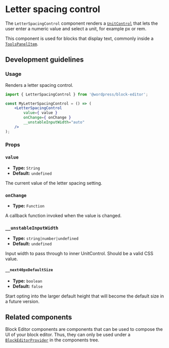 # Letter spacing control

The `LetterSpacingControl` component renders a [`UnitControl`](https://github.com/WordPress/gutenberg/blob/trunk/packages/block-editor/src/components/unit-control/README.md) that lets the user enter a numeric value and select a unit, for example px or rem.

This component is used for blocks that display text, commonly inside a
[`ToolsPanelItem`](https://github.com/WordPress/gutenberg/blob/trunk/packages/components/src/tools-panel/tools-panel-item/README.md).

## Development guidelines

### Usage

Renders a letter spacing control.

```jsx
import { LetterSpacingControl } from '@wordpress/block-editor';

const MyLetterSpacingControl = () => (
	<LetterSpacingControl
		value={ value }
		onChange={ onChange }
		__unstableInputWidth="auto"
	/>
);
```

### Props

### `value`

-   **Type:** `String`
-   **Default:** `undefined`

The current value of the letter spacing setting.

### `onChange`

-   **Type:** `Function`

A callback function invoked when the value is changed.

### `__unstableInputWidth`

-   **Type:** `string|number|undefined`
-   **Default:** `undefined`

Input width to pass through to inner UnitControl. Should be a valid CSS value.

#### `__next40pxDefaultSize`

-   **Type:** `boolean`
-   **Default:** `false`

Start opting into the larger default height that will become the default size in a future version.

## Related components

Block Editor components are components that can be used to compose the UI of your block editor. Thus, they can only be used under a [`BlockEditorProvider`](https://github.com/WordPress/gutenberg/blob/HEAD/packages/block-editor/src/components/provider/README.md) in the components tree.
